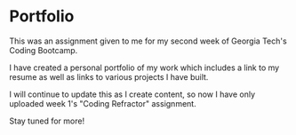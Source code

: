 # Portfolio

This was an assignment given to me for my second week of Georgia Tech's Coding Bootcamp. 

I have created a personal portfolio of my work which includes a link to my resume as well as links to various projects I have built. 

I will continue to update this as I create content, so now I have only uploaded week 1's "Coding Refractor" assignment. 

Stay tuned for more!

